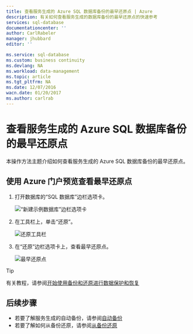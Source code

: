 ```yaml
---
title: 查看服务生成的 Azure SQL 数据库备份的最早还原点 | Azure
description: 有关如何查看服务生成的数据库备份的最早还原点的快速参考
services: sql-database
documentationcenter: ''
author: CarlRabeler
manager: jhubbard
editor: ''

ms.service: sql-database
ms.custom: business continuity
ms.devlang: NA
ms.workload: data-management
ms.topic: article
ms.tgt_pltfrm: NA
ms.date: 12/07/2016
wacn.date: 01/20/2017
ms.author: carlrab
---
```


# 查看服务生成的 Azure SQL 数据库备份的最早还原点

本操作方法主题介绍如何查看服务生成的 Azure SQL 数据库备份的最早还原点。

## 使用 Azure 门户预览查看最早还原点

1. 打开数据库的“SQL 数据库”边栏选项卡。

    ![“新建示例数据库”边栏选项卡](./media/sql-database-get-started/new-sample-db-blade.png)  

2. 在工具栏上，单击“还原”。

    ![还原工具栏](./media/sql-database-get-started-backup-recovery/restore-toolbar.png)  

3. 在“还原”边栏选项卡上，查看最早还原点。

    ![最早还原点](./media/sql-database-get-started-backup-recovery/oldest-restore-point.png)  

> [!TIP]
有关教程，请参阅[开始使用备份和还原进行数据保护和恢复](./sql-database-get-started-backup-recovery.md)
>

## 后续步骤

- 若要了解服务生成的自动备份，请参阅[自动备份](./sql-database-automated-backups.md)
- 若要了解如何从备份还原，请参阅[从备份还原](./sql-database-recovery-using-backups.md)

<!---HONumber=Mooncake_0116_2017-->